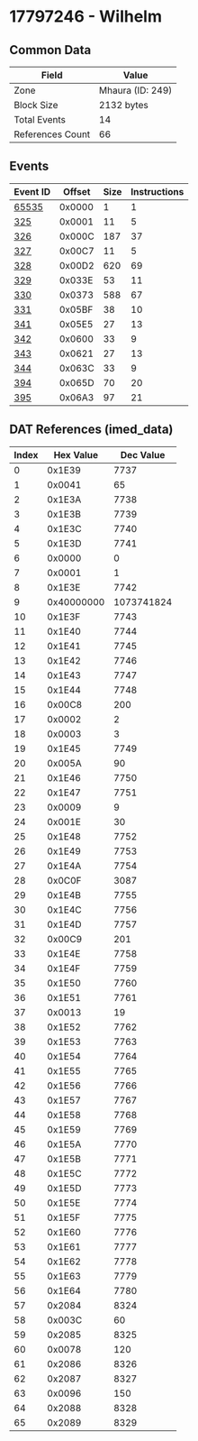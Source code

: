 # 17797246 - Wilhelm

## Common Data

| Field            | Value            |
|------------------|------------------|
| Zone             | Mhaura (ID: 249) |
| Block Size       | 2132 bytes       |
| Total Events     | 14               |
| References Count | 66               |

## Events

| Event ID            | Offset   |   Size |   Instructions |
|---------------------|----------|--------|----------------|
| [65535](./65535.md) | 0x0000   |      1 |              1 |
| [325](./325.md)     | 0x0001   |     11 |              5 |
| [326](./326.md)     | 0x000C   |    187 |             37 |
| [327](./327.md)     | 0x00C7   |     11 |              5 |
| [328](./328.md)     | 0x00D2   |    620 |             69 |
| [329](./329.md)     | 0x033E   |     53 |             11 |
| [330](./330.md)     | 0x0373   |    588 |             67 |
| [331](./331.md)     | 0x05BF   |     38 |             10 |
| [341](./341.md)     | 0x05E5   |     27 |             13 |
| [342](./342.md)     | 0x0600   |     33 |              9 |
| [343](./343.md)     | 0x0621   |     27 |             13 |
| [344](./344.md)     | 0x063C   |     33 |              9 |
| [394](./394.md)     | 0x065D   |     70 |             20 |
| [395](./395.md)     | 0x06A3   |     97 |             21 |

## DAT References (imed_data)

|   Index | Hex Value   |   Dec Value |
|---------|-------------|-------------|
|       0 | 0x1E39      |        7737 |
|       1 | 0x0041      |          65 |
|       2 | 0x1E3A      |        7738 |
|       3 | 0x1E3B      |        7739 |
|       4 | 0x1E3C      |        7740 |
|       5 | 0x1E3D      |        7741 |
|       6 | 0x0000      |           0 |
|       7 | 0x0001      |           1 |
|       8 | 0x1E3E      |        7742 |
|       9 | 0x40000000  |  1073741824 |
|      10 | 0x1E3F      |        7743 |
|      11 | 0x1E40      |        7744 |
|      12 | 0x1E41      |        7745 |
|      13 | 0x1E42      |        7746 |
|      14 | 0x1E43      |        7747 |
|      15 | 0x1E44      |        7748 |
|      16 | 0x00C8      |         200 |
|      17 | 0x0002      |           2 |
|      18 | 0x0003      |           3 |
|      19 | 0x1E45      |        7749 |
|      20 | 0x005A      |          90 |
|      21 | 0x1E46      |        7750 |
|      22 | 0x1E47      |        7751 |
|      23 | 0x0009      |           9 |
|      24 | 0x001E      |          30 |
|      25 | 0x1E48      |        7752 |
|      26 | 0x1E49      |        7753 |
|      27 | 0x1E4A      |        7754 |
|      28 | 0x0C0F      |        3087 |
|      29 | 0x1E4B      |        7755 |
|      30 | 0x1E4C      |        7756 |
|      31 | 0x1E4D      |        7757 |
|      32 | 0x00C9      |         201 |
|      33 | 0x1E4E      |        7758 |
|      34 | 0x1E4F      |        7759 |
|      35 | 0x1E50      |        7760 |
|      36 | 0x1E51      |        7761 |
|      37 | 0x0013      |          19 |
|      38 | 0x1E52      |        7762 |
|      39 | 0x1E53      |        7763 |
|      40 | 0x1E54      |        7764 |
|      41 | 0x1E55      |        7765 |
|      42 | 0x1E56      |        7766 |
|      43 | 0x1E57      |        7767 |
|      44 | 0x1E58      |        7768 |
|      45 | 0x1E59      |        7769 |
|      46 | 0x1E5A      |        7770 |
|      47 | 0x1E5B      |        7771 |
|      48 | 0x1E5C      |        7772 |
|      49 | 0x1E5D      |        7773 |
|      50 | 0x1E5E      |        7774 |
|      51 | 0x1E5F      |        7775 |
|      52 | 0x1E60      |        7776 |
|      53 | 0x1E61      |        7777 |
|      54 | 0x1E62      |        7778 |
|      55 | 0x1E63      |        7779 |
|      56 | 0x1E64      |        7780 |
|      57 | 0x2084      |        8324 |
|      58 | 0x003C      |          60 |
|      59 | 0x2085      |        8325 |
|      60 | 0x0078      |         120 |
|      61 | 0x2086      |        8326 |
|      62 | 0x2087      |        8327 |
|      63 | 0x0096      |         150 |
|      64 | 0x2088      |        8328 |
|      65 | 0x2089      |        8329 |
